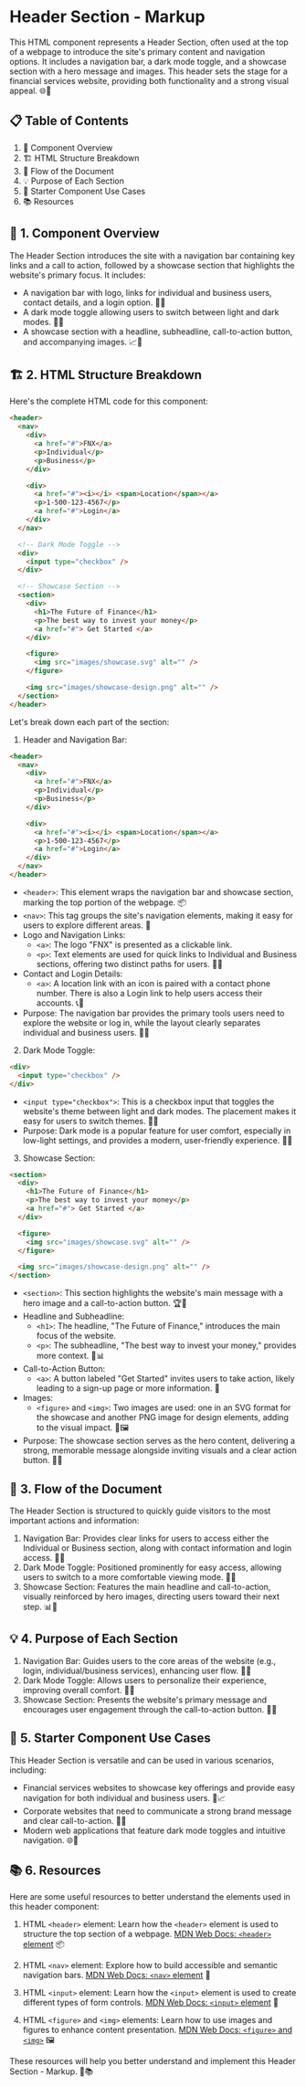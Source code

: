 # Header Section - Markup

This HTML component represents a Header Section, often used at the top of a webpage to introduce the site's primary content and navigation options. It includes a navigation bar, a dark mode toggle, and a showcase section with a hero message and images. This header sets the stage for a financial services website, providing both functionality and a strong visual appeal. 🌐💼

## 📋 Table of Contents

1. 🌟 Component Overview
2. 🏗️ HTML Structure Breakdown
3. 🔄 Flow of the Document
4. 💡 Purpose of Each Section
5. 🧩 Starter Component Use Cases
6. 📚 Resources

## 🌟 1. Component Overview

The Header Section introduces the site with a navigation bar containing key links and a call to action, followed by a showcase section that highlights the website's primary focus. It includes:

- A navigation bar with logo, links for individual and business users, contact details, and a login option. 🧭✨
- A dark mode toggle allowing users to switch between light and dark modes. 🌙🔆
- A showcase section with a headline, subheadline, call-to-action button, and accompanying images. 📈📸

## 🏗️ 2. HTML Structure Breakdown

Here's the complete HTML code for this component:

```html
<header>
  <nav>
    <div>
      <a href="#">FNX</a>
      <p>Individual</p>
      <p>Business</p>
    </div>

    <div>
      <a href="#"><i></i> <span>Location</span></a>
      <p>1-500-123-4567</p>
      <a href="#">Login</a>
    </div>
  </nav>

  <!-- Dark Mode Toggle -->
  <div>
    <input type="checkbox" />
  </div>

  <!-- Showcase Section -->
  <section>
    <div>
      <h1>The Future of Finance</h1>
      <p>The best way to invest your money</p>
      <a href="#"> Get Started </a>
    </div>

    <figure>
      <img src="images/showcase.svg" alt="" />
    </figure>

    <img src="images/showcase-design.png" alt="" />
  </section>
</header>
```

Let's break down each part of the section:

1. Header and Navigation Bar:

```html
<header>
  <nav>
    <div>
      <a href="#">FNX</a>
      <p>Individual</p>
      <p>Business</p>
    </div>

    <div>
      <a href="#"><i></i> <span>Location</span></a>
      <p>1-500-123-4567</p>
      <a href="#">Login</a>
    </div>
  </nav>
</header>
```

- `<header>`: This element wraps the navigation bar and showcase section, marking the top portion of the webpage. 📦
- `<nav>`: This tag groups the site's navigation elements, making it easy for users to explore different areas. 🧭
- Logo and Navigation Links:
  - `<a>`: The logo "FNX" is presented as a clickable link.
  - `<p>`: Text elements are used for quick links to Individual and Business sections, offering two distinct paths for users. 👤🏢
- Contact and Login Details:
  - `<a>`: A location link with an icon is paired with a contact phone number. There is also a Login link to help users access their accounts. 📞🔑
- Purpose: The navigation bar provides the primary tools users need to explore the website or log in, while the layout clearly separates individual and business users. 🧭📞

2. Dark Mode Toggle:

```html
<div>
  <input type="checkbox" />
</div>
```

- `<input type="checkbox">`: This is a checkbox input that toggles the website's theme between light and dark modes. The placement makes it easy for users to switch themes. 🌙🔆
- Purpose: Dark mode is a popular feature for user comfort, especially in low-light settings, and provides a modern, user-friendly experience. 🌙✨

3. Showcase Section:

```html
<section>
  <div>
    <h1>The Future of Finance</h1>
    <p>The best way to invest your money</p>
    <a href="#"> Get Started </a>
  </div>

  <figure>
    <img src="images/showcase.svg" alt="" />
  </figure>

  <img src="images/showcase-design.png" alt="" />
</section>
```

- `<section>`: This section highlights the website's main message with a hero image and a call-to-action button. 🏆🎯
- Headline and Subheadline:
  - `<h1>`: The headline, "The Future of Finance," introduces the main focus of the website.
  - `<p>`: The subheadline, "The best way to invest your money," provides more context. 💼📊
- Call-to-Action Button:
  - `<a>`: A button labeled "Get Started" invites users to take action, likely leading to a sign-up page or more information. 🚀
- Images:
  - `<figure>` and `<img>`: Two images are used: one in an SVG format for the showcase and another PNG image for design elements, adding to the visual impact. 📸🖼️
- Purpose: The showcase section serves as the hero content, delivering a strong, memorable message alongside inviting visuals and a clear action button. 🌟🚀

## 🔄 3. Flow of the Document

The Header Section is structured to quickly guide visitors to the most important actions and information:

1. Navigation Bar: Provides clear links for users to access either the Individual or Business section, along with contact information and login access. 🧭💬
2. Dark Mode Toggle: Positioned prominently for easy access, allowing users to switch to a more comfortable viewing mode. 🌙🔆
3. Showcase Section: Features the main headline and call-to-action, visually reinforced by hero images, directing users toward their next step. 📊🎯

## 💡 4. Purpose of Each Section

1. Navigation Bar: Guides users to the core areas of the website (e.g., login, individual/business services), enhancing user flow. 🧭📞
2. Dark Mode Toggle: Allows users to personalize their experience, improving overall comfort. 🌙✨
3. Showcase Section: Presents the website's primary message and encourages user engagement through the call-to-action button. 🚀🌟

## 🧩 5. Starter Component Use Cases

This Header Section is versatile and can be used in various scenarios, including:

- Financial services websites to showcase key offerings and provide easy navigation for both individual and business users. 💼📈
- Corporate websites that need to communicate a strong brand message and clear call-to-action. 🏢🚀
- Modern web applications that feature dark mode toggles and intuitive navigation. 🌐🧭

## 📚 6. Resources

Here are some useful resources to better understand the elements used in this header component:

1. HTML `<header>` element: Learn how the `<header>` element is used to structure the top section of a webpage. [MDN Web Docs: `<header>` element](https://developer.mozilla.org/en-US/docs/Web/HTML/Element/header) 📦

2. HTML `<nav>` element: Explore how to build accessible and semantic navigation bars. [MDN Web Docs: `<nav>` element](https://developer.mozilla.org/en-US/docs/Web/HTML/Element/nav) 🧭

3. HTML `<input>` element: Learn how the `<input>` element is used to create different types of form controls. [MDN Web Docs: `<input>` element](https://developer.mozilla.org/en-US/docs/Web/HTML/Element/input) 🔘

4. HTML `<figure>` and `<img>` elements: Learn how to use images and figures to enhance content presentation. [MDN Web Docs: `<figure>` and `<img>`](https://developer.mozilla.org/en-US/docs/Web/HTML/Element/figure) 🖼️

These resources will help you better understand and implement this Header Section - Markup. 🚀📚
